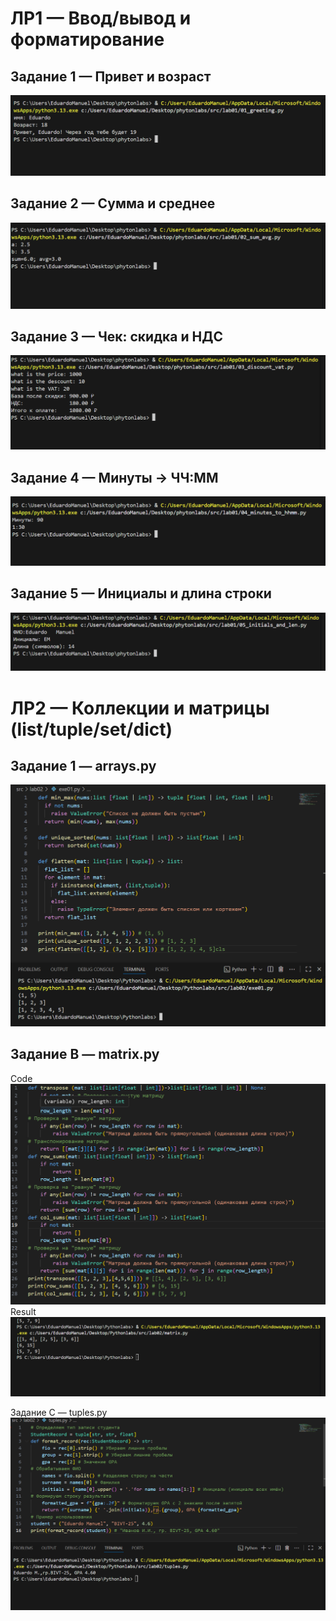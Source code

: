 # ЛР1 — Ввод/вывод и форматирование

## Задание 1 — Привет и возраст
![01_greeting](./images/lab01/Exercise01.png)

## Задание 2 — Сумма и среднее
![02_sum_avg](./images/lab01/Exercise02.png)

## Задание 3 — Чек: скидка и НДС
![03_discount_vat](./images/lab01/Exercise03.png)

## Задание 4 — Минуты → ЧЧ:ММ
![04_minutes_to_hhmm](./images/lab01/Exercise04.png)

## Задание 5 — Инициалы и длина строки
![05_initials_and_len](./images/lab01/Exercise05.png)

# ЛР2 — Коллекции и матрицы (list/tuple/set/dict)

## Задание 1 — arrays.py
![02_sum_avg](./images/lab02/Exercise_1.png)

## Задание B — matrix.py
 Code
![matrix](./images/lab02/Exercise_02_01.png)
 Result
![matrix](./images/lab02/Exercise_02_02.png)

Задание C — tuples.py
![tuples](./images/lab02/Exercise_03.png)